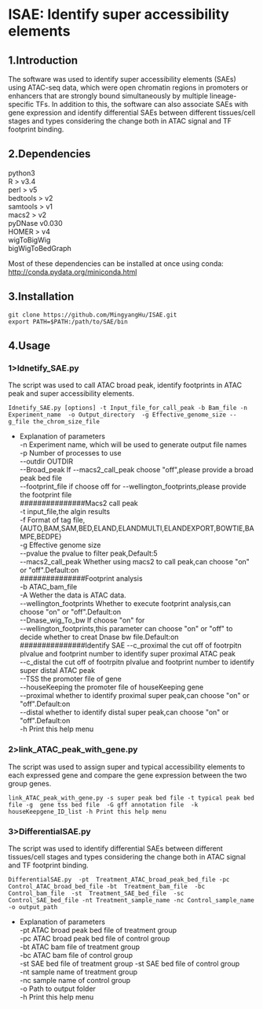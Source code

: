 # ISAE: Identify super accessibility elements  

## 1.Introduction  
The software was used to identify super accessibility elements (SAEs) using ATAC-seq data, which were open chromatin regions in promoters or enhancers that are strongly bound simultaneously by multiple lineage-specific TFs. In addition to this, the software can also associate SAEs with gene expression and identify differential SAEs between different tissues/cell stages and types considering the change both in ATAC signal and TF footprint binding.   

## 2.Dependencies  
python3  
R > v3.4  
perl > v5  
bedtools > v2  
samtools > v1  
macs2 > v2  
pyDNase v0.030  
HOMER > v4  
wigToBigWig  
bigWigToBedGraph  

Most of these dependencies can be installed at once using conda: http://conda.pydata.org/miniconda.html  
## 3.Installation  
```
git clone https://github.com/MingyangHu/ISAE.git
export PATH=$PATH:/path/to/SAE/bin
```

## 4.Usage  
### 1>Idnetify_SAE.py  
The script was used to call ATAC broad peak, identify footprints in ATAC peak and super accessibility elements.    
```
Idnetify_SAE.py [options] -t Input_file_for_call_peak -b Bam_file -n Experiment_name  -o Output_directory  -g Effective_genome_size --g_file the_chrom_size_file  
```
* Explanation of parameters  
-n Experiment name, which will be used to generate output file names  
-p Number of processes to use  
--outdir OUTDIR  
--Broad_peak If --macs2_call_peak choose "off",please provide a broad peak bed file  
--footprint_file if choose off for --wellington_footprints,please provide the footprint file  
###############Macs2 call peak  
-t input_file,the algin results  
-f Format of tag file,{AUTO,BAM,SAM,BED,ELAND,ELANDMULTI,ELANDEXPORT,BOWTIE,BAMPE,BEDPE}  
-g Effective genome size  
--pvalue the pvalue to filter peak,Default:5  
--macs2_call_peak Whether using macs2 to call peak,can choose "on" or "off".Default:on  
###############Footprint analysis  
-b ATAC_bam_file  
-A  Wether the data is ATAC data.  
--wellington_footprints Whether to execute footprint analysis,can choose "on" or "off".Default:on  
--Dnase_wig_To_bw If choose "on" for  
--wellington_footprints,this parameter can  choose "on" or "off" to decide whether to creat Dnase bw file.Default:on  
###############Identify SAE
--c_proximal the cut off of footrpitn plvalue and footprint number to identify super proximal ATAC peak  
--c_distal the cut off of footrpitn plvalue and footprint number to identify super distal ATAC peak  
--TSS the promoter file of gene  
--houseKeeping the promoter file of houseKeeping gene  
--proximal whether to identify proximal super peak,can choose "on" or "off".Default:on  
--distal whether to identify distal super peak,can choose "on" or "off".Default:on  
-h Print this help menu  

### 2>link_ATAC_peak_with_gene.py  
The script was used to assign super and typical accessibility elements to each expressed gene and compare the gene expression between the two group genes.    
```
link_ATAC_peak_with_gene.py -s super peak bed file -t typical peak bed file -g  gene tss bed file  -G gff annotation file  -k houseKeepgene_ID_list -h Print this help menu  
```
### 3>DifferentialSAE.py  
The script was used to identify differential SAEs between different tissues/cell stages and types considering the change both in ATAC signal and TF footprint binding.     
```
DifferentialSAE.py  -pt  Treatment_ATAC_broad_peak_bed_file -pc   Control_ATAC_broad_bed_file -bt  Treatment_bam_file  -bc  Control_bam_file  -st  Treatment_SAE_bed_file  -sc  Control_SAE_bed_file -nt Treatment_sample_name -nc Control_sample_name -o output_path  
```
* Explanation of parameters  
-pt ATAC broad peak bed file of treatment group  
-pc ATAC broad peak bed file of control group  
-bt ATAC bam file of treatment group  
-bc ATAC bam file of control group  
-st SAE  bed file of treatment group -st SAE  bed file of control group  
-nt sample name of treatment group  
-nc sample name of control group  
-o Path to output folder  
-h Print this help menu  
